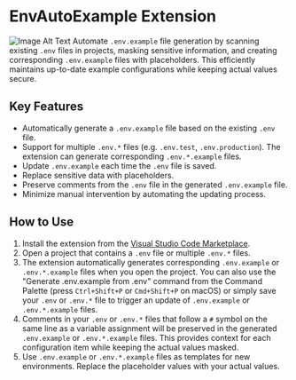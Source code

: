# EnvAutoExample Extension
![Image Alt Text](assets/envAutoExample.gif)
Automate `.env.example` file generation by scanning existing `.env` files in projects, masking sensitive information, and creating corresponding `.env.example` files with placeholders. This efficiently maintains up-to-date example configurations while keeping actual values secure.

## Key Features

- Automatically generate a `.env.example` file based on the existing `.env` file.
- Support for multiple `.env.*` files (e.g. `.env.test`, `.env.production`). The extension can generate corresponding `.env.*.example` files.
- Update `.env.example` each time the `.env` file is saved.
- Replace sensitive data with placeholders.
- Preserve comments from the `.env` file in the generated `.env.example` file.
- Minimize manual intervention by automating the updating process.

## How to Use

1. Install the extension from the [Visual Studio Code Marketplace](https://marketplace.visualstudio.com/items?itemName=MamaCarlos.envautoexample).
2. Open a project that contains a `.env` file or multiple `.env.*` files.
3. The extension automatically generates corresponding `.env.example` or `.env.*.example` files when you open the project. You can also use the "Generate .env.example from .env" command from the Command Palette (press `Ctrl+Shift+P` or `Cmd+Shift+P` on macOS) or simply save your `.env` or `.env.*` file to trigger an update of `.env.example` or `.env.*.example` files.
4. Comments in your `.env` or `.env.*` files that follow a `#` symbol on the same line as a variable assignment will be preserved in the generated `.env.example` or `.env.*.example` files. This provides context for each configuration item while keeping the actual values masked.
5. Use `.env.example` or `.env.*.example` files as templates for new environments. Replace the placeholder values with your actual values.
